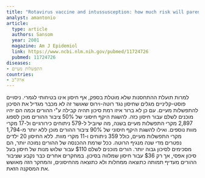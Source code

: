 ```yaml
---
title: "Rotavirus vaccine and intussusception: how much risk will parents in the United States accept to obtain vaccine benefits?"
analyst: amantonio
article:
  type: article
  authors: Sansom
  year: 2001
  magazine: Am J Epidemiol
  link: https://www.ncbi.nlm.nih.gov/pubmed/11724726
  pubmed: 11724726
diseases:
- התפשלות מעיים
countries:
- ארה"ב
---
```


למרות תועלת ההתחסנות שלא מוטלת בספק, אף חיסון אינו בטיחותי לגמרי. ניסויים פוסט-קליניים מגלים שחיסון נגד רוטה-וירוס שאושר זה לא מכבר מגדיל את הסיכון להתפשלות מעיים. עם כן לא ברור איזו רמת סיכון תהיה קבילה ע"י ההורים וכמה הם יהיו מוכנים לשלם עבור חיסון כזה.
להשגת היקף חיסוני של 50% ציבור ההורים מוכן לספוג 2,897 מקרי התפשלות מעיים בשנה, מה שיוביל ל-579 ניתוחים כירורגיים ול-17 מקרי מוות נוספים. ואילו להשגת היקף חיסוני של 90% ציבור ההורים מוכן ללא יותר מ-1,794 מקרי התפשלות מעיים, כולל 359 ניתוחים ו-11 מקרי מוות.
ללא החיסון 20 ילדים נפטרים מדי שנה מנגיף הרוטה.
ככל שרמת ההכנסה של ההורים נמוכה יותר, הם מסכימים לסיכון גבוה יותר.
הורים מוכנים לשלם $110 עבור שלוש מנות של חיסון בעל סיכון אפסי, אך רק $36 עבור חיסון שמלווה בסיכון.
במחקרים אחרים כבר נקבע שציבור ההורים מעדיף תמותה כתוצאה ממחלות ולא כתוצאה מהחיסונים, והמחקר הזה מאושש את המסקנה הזאת.
